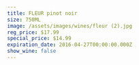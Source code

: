 ```yaml
---
title: FLEUR pinot noir
size: 750ML
image: /assets/images/wines/fleur (2).jpg
reg_price: $17.99
special_price: $14.99
expiration_date: 2016-04-27T00:00:00.000Z
show_wine: false
---
```



